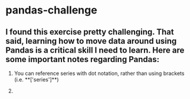 # pandas-challenge

## I found this exercise pretty challenging. That said, learning how to move data around using Pandas is a critical skill I need to learn. Here are some important notes regarding Pandas:

<ol>
    <li> You can reference series with dot notation, rather than using brackets (i.e. **['series']**) </li>
    <li> 


​    
​    
</ol>